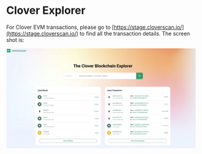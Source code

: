 # Clover Explorer

For Clover EVM transactions, please go to [https://stage.cloverscan.io/](https://stage.cloverscan.io/) to find all the transaction details. The screen shot is:

![](../../.gitbook/assets/scan.jpg)

